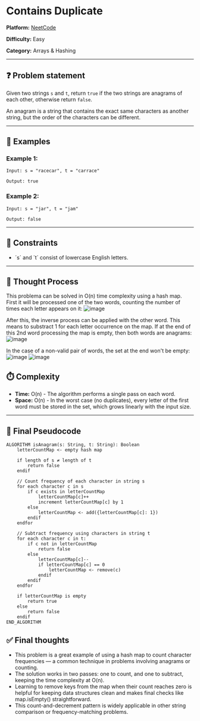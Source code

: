 # Contains Duplicate

**Platform:** [NeetCode](https://neetcode.io/problems/is-anagram?list=blind75)

**Difficulty:** Easy

**Category:** Arrays & Hashing

---

## ❓ Problem statement
Given two strings `s` and `t`, return `true` if the two strings are anagrams of each other, otherwise return `false`.

An anagram is a string that contains the exact same characters as another string, but the order of the characters can be different.

---

## 📘 Examples

### Example 1:
```
Input: s = "racecar", t = "carrace"

Output: true
```

### Example 2:
```
Input: s = "jar", t = "jam"

Output: false
```
---

## 🧱 Constraints
- ´s´ and ´t´ consist of lowercase English letters.

---

## 🧠 Thought Process
This problema can be solved in O(n) time complexity using a hash map. First it will be processed one of the two words, counting the number of times each letter appears on it:
![image](https://github.com/user-attachments/assets/af0427de-d088-4366-ab89-48c8324c9651)

After this, the inverse process can be applied with the other word. This means to substract 1 for each letter occurrence on the map. If at the end of this 2nd word processing the map is empty, then both words are anagrams:
![image](https://github.com/user-attachments/assets/5a27edd6-d606-47f9-87a7-09b16c9b93a4)

In the case of a non-valid pair of words, the set at the end won't be empty:
![image](https://github.com/user-attachments/assets/a1ec44e4-b3e0-4ea4-a80d-e9d62eca5dc6)
![image](https://github.com/user-attachments/assets/eecaacc3-d683-48cf-ba8b-438397c6c401)

## ⏱️ Complexity

- **Time:** O(n) - The algorithm performs a single pass on each word.
- **Space:** O(n) - In the worst case (no duplicates), every letter of the first word must be stored in the set, which grows linearly with the input size.

---

## 🔎 Final Pseudocode

```plaintext
ALGORITHM isAnagram(s: String, t: String): Boolean
    letterCountMap <- empty hash map

    if length of s ≠ length of t
        return false
    endif

    // Count frequency of each character in string s
    for each character c in s
        if c exists in letterCountMap
            letterCountMap[c]++
            increment letterCountMap[c] by 1
        else
            letterCountMap <- add({letterCountMap[c]: 1})
        endif
    endfor

    // Subtract frequency using characters in string t
    for each character c in t:
        if c not in letterCountMap
            return false 
        else
            letterCountMap[c]--
            if letterCountMap[c] == 0
                letterCountMap <- remove(c)
            endif
        endif
    endfor

    if letterCountMap is empty
        return true
    else
        return false
    endif
END_ALGORITHM
```

## ✅ Final thoughts
- This problem is a great example of using a hash map to count character frequencies — a common technique in problems involving anagrams or counting.
- The solution works in two passes: one to count, and one to subtract, keeping the time complexity at O(n).
- Learning to remove keys from the map when their count reaches zero is helpful for keeping data structures clean and makes final checks like map.isEmpty() straightforward.
- This count-and-decrement pattern is widely applicable in other string comparison or frequency-matching problems.
